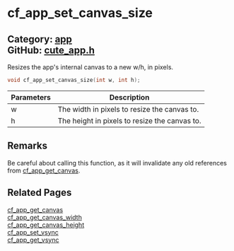 [//]: # (This file is automatically generated by Cute Framework's docs parser.)
[//]: # (Do not edit this file by hand!)
[//]: # (See: https://github.com/RandyGaul/cute_framework/blob/master/samples/docs_parser.cpp)
[](../header.md ':include')

# cf_app_set_canvas_size

Category: [app](/api_reference?id=app)  
GitHub: [cute_app.h](https://github.com/RandyGaul/cute_framework/blob/master/include/cute_app.h)  
---

Resizes the app's internal canvas to a new w/h, in pixels.

```cpp
void cf_app_set_canvas_size(int w, int h);
```

Parameters | Description
--- | ---
w | The width in pixels to resize the canvas to.
h | The height in pixels to resize the canvas to.

## Remarks

Be careful about calling this function, as it will invalidate any old references from [cf_app_get_canvas](/app/cf_app_get_canvas.md).

## Related Pages

[cf_app_get_canvas](/app/cf_app_get_canvas.md)  
[cf_app_get_canvas_width](/app/cf_app_get_canvas_width.md)  
[cf_app_get_canvas_height](/app/cf_app_get_canvas_height.md)  
[cf_app_set_vsync](/app/cf_app_set_vsync.md)  
[cf_app_get_vsync](/app/cf_app_get_vsync.md)  
